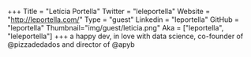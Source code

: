 +++
Title = "Letícia Portella"
Twitter = "leleportella"
Website = "http://leportella.com/"
Type = "guest"
Linkedin = "leportella"
GitHub = "leportella"
Thumbnail="img/guest/leticia.png"
Aka = ["leportella", "leleportella"]
+++
a happy dev, in love with data science, co-founder of @pizzadedados and director of @apyb